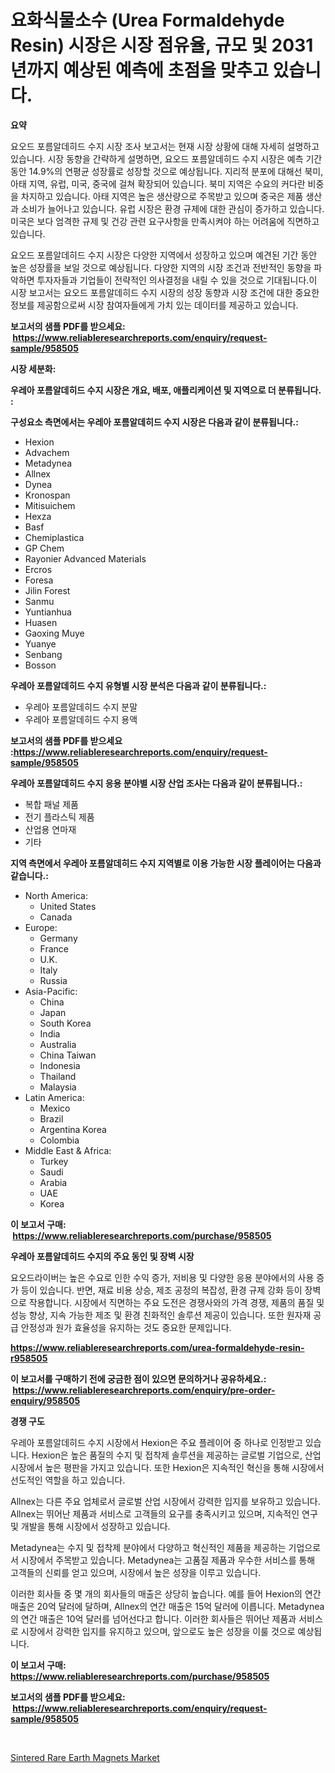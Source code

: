 <p><h1>요화식물소수 (Urea Formaldehyde Resin) 시장은 시장 점유율, 규모 및 2031년까지 예상된 예측에 초점을 맞추고 있습니다.</h1></p><p><strong>요약</strong></p>
<p><p>요오드 포름알데히드 수지 시장 조사 보고서는 현재 시장 상황에 대해 자세히 설명하고 있습니다. 시장 동향을 간략하게 설명하면, 요오드 포름알데히드 수지 시장은 예측 기간 동안 14.9%의 연평균 성장률로 성장할 것으로 예상됩니다. 지리적 분포에 대해선 북미, 아태 지역, 유럽, 미국, 중국에 걸쳐 확장되어 있습니다. 북미 지역은 수요의 커다란 비중을 차지하고 있습니다. 아태 지역은 높은 생산량으로 주목받고 있으며 중국은 제품 생산과 소비가 늘어나고 있습니다. 유럽 시장은 환경 규제에 대한 관심이 증가하고 있습니다. 미국은 보다 엄격한 규제 및 건강 관련 요구사항을 만족시켜야 하는 어려움에 직면하고 있습니다.</p><p>요오드 포름알데히드 수지 시장은 다양한 지역에서 성장하고 있으며 예견된 기간 동안 높은 성장률을 보일 것으로 예상됩니다. 다양한 지역의 시장 조건과 전반적인 동향을 파악하면 투자자들과 기업들이 전략적인 의사결정을 내릴 수 있을 것으로 기대됩니다.이 시장 보고서는 요오드 포름알데히드 수지 시장의 성장 동향과 시장 조건에 대한 중요한 정보를 제공함으로써 시장 참여자들에게 가치 있는 데이터를 제공하고 있습니다.</p></p>
<p><strong>보고서의 샘플 PDF를 받으세요: &nbsp;<a href="https://www.reliableresearchreports.com/enquiry/request-sample/958505">https://www.reliableresearchreports.com/enquiry/request-sample/958505</a></strong></p>
<p><strong>시장 세분화:</strong></p>
<p><strong> 우레아 포름알데히드 수지 시장은 개요, 배포, 애플리케이션 및 지역으로 더 분류됩니다. :</strong></p>
<p><strong>구성요소 측면에서는 우레아 포름알데히드 수지 시장은 다음과 같이 분류됩니다.:</strong></p>
<p><ul><li>Hexion</li><li>Advachem</li><li>Metadynea</li><li>Allnex</li><li>Dynea</li><li>Kronospan</li><li>Mitisuichem</li><li>Hexza</li><li>Basf</li><li>Chemiplastica</li><li>GP Chem</li><li>Rayonier Advanced Materials</li><li>Ercros</li><li>Foresa</li><li>Jilin Forest</li><li>Sanmu</li><li>Yuntianhua</li><li>Huasen</li><li>Gaoxing Muye</li><li>Yuanye</li><li>Senbang</li><li>Bosson</li></ul></p>
<p><strong> 우레아 포름알데히드 수지 유형별 시장 분석은 다음과 같이 분류됩니다.:</strong></p>
<p><ul><li>우레아 포름알데히드 수지 분말</li><li>우레아 포름알데히드 수지 용액</li></ul></p>
<p><strong>보고서의 샘플 PDF를 받으세요 :<a href="https://www.reliableresearchreports.com/enquiry/request-sample/958505">https://www.reliableresearchreports.com/enquiry/request-sample/958505</a></strong></p>
<p><strong> 우레아 포름알데히드 수지 응용 분야별 시장 산업 조사는 다음과 같이 분류됩니다.:</strong></p>
<p><ul><li>복합 패널 제품</li><li>전기 플라스틱 제품</li><li>산업용 연마재</li><li>기타</li></ul></p>
<p><strong>지역 측면에서 우레아 포름알데히드 수지 지역별로 이용 가능한 시장 플레이어는 다음과 같습니다.:</strong></p>
<p><ul>
    <li>
        North America:
        <ul>
            <li>United States</li>
            <li>Canada</li>
        </ul>
    </li>
    <li>
        Europe:
        <ul>
            <li>Germany</li>
            <li>France</li>
            <li>U.K.</li>
            <li>Italy</li>
            <li>Russia</li>
        </ul>
    </li>
    <li>
        Asia-Pacific:
        <ul>
            <li>China</li>
            <li>Japan</li>
            <li>South Korea</li>
            <li>India</li>
            <li>Australia</li>
            <li>China Taiwan</li>
            <li>Indonesia</li>
            <li>Thailand</li>
            <li>Malaysia</li>
        </ul>
    </li>
    <li>
        Latin America:
        <ul>
            <li>Mexico</li>
            <li>Brazil</li>
            <li>Argentina Korea</li>
            <li>Colombia</li>
        </ul>
    </li>
    <li>
        Middle East & Africa:
        <ul>
            <li>Turkey</li>
            <li>Saudi</li>
            <li>Arabia</li>
            <li>UAE</li>
            <li>Korea</li>
        </ul>
    </li>
    </ul></p>
<p><strong>이 보고서 구매: &nbsp;<a href="https://www.reliableresearchreports.com/purchase/958505">https://www.reliableresearchreports.com/purchase/958505</a></strong></p>
<p><strong>우레아 포름알데히드 수지의 주요 동인 및 장벽 시장</strong></p>
<p><p>요오드라이버는 높은 수요로 인한 수익 증가, 저비용 및 다양한 응용 분야에서의 사용 증가 등이 있습니다. 반면, 재료 비용 상승, 제조 공정의 복잡성, 환경 규제 강화 등이 장벽으로 작용합니다. 시장에서 직면하는 주요 도전은 경쟁사와의 가격 경쟁, 제품의 품질 및 성능 향상, 지속 가능한 제조 및 환경 친화적인 솔루션 제공이 있습니다. 또한 원자재 공급 안정성과 원가 효율성을 유지하는 것도 중요한 문제입니다.</p></p>
<p><strong><a href="https://www.reliableresearchreports.com/urea-formaldehyde-resin-r958505">https://www.reliableresearchreports.com/urea-formaldehyde-resin-r958505</a></strong></p>
<p><strong>이 보고서를 구매하기 전에 궁금한 점이 있으면 문의하거나 공유하세요.: &nbsp;<a href="https://www.reliableresearchreports.com/enquiry/pre-order-enquiry/958505">https://www.reliableresearchreports.com/enquiry/pre-order-enquiry/958505</a></strong></p>
<p><strong>경쟁 구도</strong></p>
<p><p>우레아 포름알데히드 수지 시장에서 Hexion은 주요 플레이어 중 하나로 인정받고 있습니다. Hexion은 높은 품질의 수지 및 접착제 솔루션을 제공하는 글로벌 기업으로, 산업 시장에서 높은 평판을 가지고 있습니다. 또한 Hexion은 지속적인 혁신을 통해 시장에서 선도적인 역할을 하고 있습니다.</p><p>Allnex는 다른 주요 업체로서 글로벌 산업 시장에서 강력한 입지를 보유하고 있습니다. Allnex는 뛰어난 제품과 서비스로 고객들의 요구를 충족시키고 있으며, 지속적인 연구 및 개발을 통해 시장에서 성장하고 있습니다.</p><p>Metadynea는 수지 및 접착제 분야에서 다양하고 혁신적인 제품을 제공하는 기업으로서 시장에서 주목받고 있습니다. Metadynea는 고품질 제품과 우수한 서비스를 통해 고객들의 신뢰를 얻고 있으며, 시장에서 높은 성장을 이루고 있습니다.</p><p>이러한 회사들 중 몇 개의 회사들의 매출은 상당히 높습니다. 예를 들어 Hexion의 연간 매출은 20억 달러에 달하며, Allnex의 연간 매출은 15억 달러에 이릅니다. Metadynea의 연간 매출은 10억 달러를 넘어선다고 합니다. 이러한 회사들은 뛰어난 제품과 서비스로 시장에서 강력한 입지를 유지하고 있으며, 앞으로도 높은 성장을 이룰 것으로 예상됩니다.</p></p>
<p><strong>이 보고서 구매: &nbsp; <a href="https://www.reliableresearchreports.com/purchase/958505">https://www.reliableresearchreports.com/purchase/958505</a></strong></p>
<p><strong>보고서의 샘플 PDF를 받으세요: &nbsp;<a href="https://www.reliableresearchreports.com/enquiry/request-sample/958505">https://www.reliableresearchreports.com/enquiry/request-sample/958505</a></strong><strong></strong></p>
<p>&nbsp;</p>
<p><p><a href="https://picayune-night-cbd.notion.site/Sintered-Rare-Earth-Magnets-Market-Furnish-Information-about-Market-Size-Market-Share-Market-Dynam-9f060b5ac39a41819fae61966c95d6ad">Sintered Rare Earth Magnets Market</a></p></p>